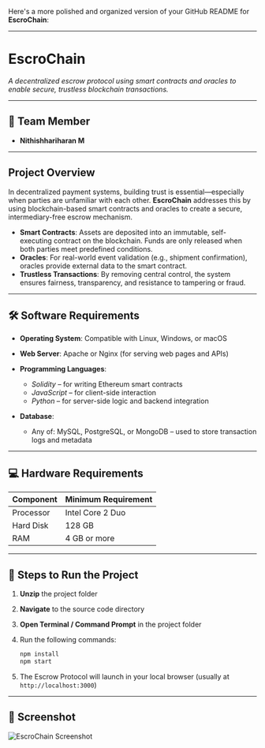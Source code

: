 Here's a more polished and organized version of your GitHub README for **EscroChain**:

---

#  EscroChain

*A decentralized escrow protocol using smart contracts and oracles to enable secure, trustless blockchain transactions.*

---

## 👤 Team Member

* **Nithishhariharan M**

---

##  Project Overview

In decentralized payment systems, building trust is essential—especially when parties are unfamiliar with each other. **EscroChain** addresses this by using blockchain-based smart contracts and oracles to create a secure, intermediary-free escrow mechanism.

* **Smart Contracts**: Assets are deposited into an immutable, self-executing contract on the blockchain. Funds are only released when both parties meet predefined conditions.
* **Oracles**: For real-world event validation (e.g., shipment confirmation), oracles provide external data to the smart contract.
* **Trustless Transactions**: By removing central control, the system ensures fairness, transparency, and resistance to tampering or fraud.

---

## 🛠️ Software Requirements

* **Operating System**: Compatible with Linux, Windows, or macOS
* **Web Server**: Apache or Nginx (for serving web pages and APIs)
* **Programming Languages**:

  * *Solidity* – for writing Ethereum smart contracts
  * *JavaScript* – for client-side interaction
  * *Python* – for server-side logic and backend integration
* **Database**:

  * Any of: MySQL, PostgreSQL, or MongoDB – used to store transaction logs and metadata

---

## 💻 Hardware Requirements

| Component | Minimum Requirement |
| --------- | ------------------- |
| Processor | Intel Core 2 Duo    |
| Hard Disk | 128 GB              |
| RAM       | 4 GB or more        |

---

## 🧪 Steps to Run the Project

1. **Unzip** the project folder
2. **Navigate** to the source code directory
3. **Open Terminal / Command Prompt** in the project folder
4. Run the following commands:

   ```bash
   npm install
   npm start
   ```
5. The Escrow Protocol will launch in your local browser (usually at `http://localhost:3000`)

---

## 📸 Screenshot

![EscroChain Screenshot](https://github.com/user-attachments/assets/c32cd73e-2b3e-408c-82d7-55ce326cdefe)


